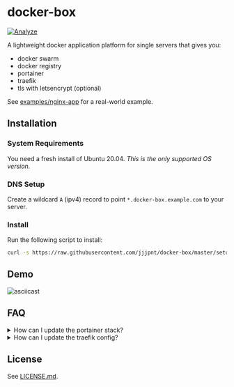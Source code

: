 # docker-box

[![Analyze](https://github.com/badsyntax/docker-box/actions/workflows/analyze.yml/badge.svg)](https://github.com/badsyntax/docker-box/actions/workflows/analyze.yml)

A lightweight docker application platform for single servers that gives you:

- docker swarm
- docker registry
- portainer
- traefik
- tls with letsencrypt (optional)

See [examples/nginx-app](./examples/nginx-app) for a real-world example.

## Installation

### System Requirements

You need a fresh install of Ubuntu 20.04. _This is the only supported OS version._

### DNS Setup

Create a wildcard `A` (ipv4) record to point `*.docker-box.example.com` to your server.

### Install

Run the following script to install:

```bash
curl -s https://raw.githubusercontent.com/jjjpnt/docker-box/master/setup.sh | sudo -E bash
```

## Demo

![asciicast](./img/screencast.gif)

## FAQ

<details><summary>How can I update the portainer stack?</summary>
  
Edit `/root/docker-box/conf/portainer-stack.yml` and update the stack with `docker stack deploy -c "/root/docker-box/conf/portainer-stack.yml" portainer` (or re-run the intallation script).
  
</details>

<details><summary>How can I update the traefik config?</summary>

By default `traefik` config is set in the stack file as cli flags, but `/etc/traefik` is also mounted as a volume, so you have 2 options:

1. Update the cli flags in the `traefik` stack file, or
2. Create a config file at location `/var/lib/docker/volumes/traefik_etc/_data/traefik.yml`

</details>

## License

See [LICENSE.md](./LICENSE.md).
